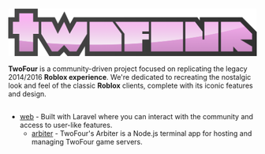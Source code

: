 
![Logo](logohq.png)


**TwoFour** is a community-driven project focused on replicating the legacy 2014/2016 **Roblox experience**. We're dedicated to recreating the nostalgic look and feel of the classic **Roblox** clients, complete with its iconic features and design.


## 

 - [web](https://github.com/TWO-FOUR-INC/twofour-trunk) - Built with Laravel where you can interact with the community and access to user-like features.
   - [arbiter](#) - TwoFour's Arbiter is a Node.js terminal app for hosting and managing TwoFour game servers.

 
